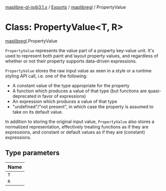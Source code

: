 [maplibre-gl-js@3.1.x](../README.md) / [Exports](../modules.md) / [maplibregl](../modules/maplibregl.md) / PropertyValue

# Class: PropertyValue<T, R\>

[maplibregl](../modules/maplibregl.md).PropertyValue

`PropertyValue` represents the value part of a property key-value unit. It's used to represent both
 paint and layout property values, and regardless of whether or not their property supports data-driven
 expressions.

 `PropertyValue` stores the raw input value as seen in a style or a runtime styling API call, i.e. one of the
 following:

   * A constant value of the type appropriate for the property
   * A function which produces a value of that type (but functions are quasi-deprecated in favor of expressions)
   * An expression which produces a value of that type
   * "undefined"/"not present", in which case the property is assumed to take on its default value.

 In addition to storing the original input value, `PropertyValue` also stores a normalized representation,
 effectively treating functions as if they are expressions, and constant or default values as if they are
 (constant) expressions.

## Type parameters

| Name |
| :------ |
| `T` |
| `R` |
